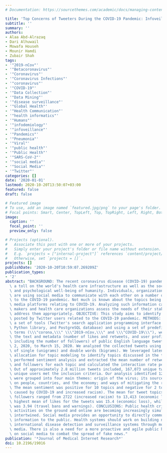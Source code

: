 ```yaml
---
# Documentation: https://sourcethemes.com/academic/docs/managing-content/

title: 'Top Concerns of Tweeters During the COVID-19 Pandemic: Infoveillance Study'
subtitle: ''
summary: ''
authors:
- Alaa Abd-Alrazaq
- Dari Alhuwail
- Mowafa Househ
- Mounir Hamdi
- Zubair Shah
tags:
- '"2019-nCov"'
- '"Betacoronavirus"'
- '"Coronavirus"'
- '"Coronavirus Infections"'
- '"coronavirus"'
- '"COVID-19"'
- '"Data Collection"'
- '"Data Mining"'
- '"disease surveillance"'
- '"Global Health"'
- '"Health Communication"'
- '"health informatics"'
- '"Humans"'
- '"infodemiology"'
- '"infoveillance"'
- '"Pandemics"'
- '"Pneumonia"'
- '"Viral"'
- '"public health"'
- '"Public Health"'
- '"SARS-CoV-2"'
- '"social media"'
- '"Social Media"'
- '"Twitter"'
categories: []
date: '2020-01-01'
lastmod: 2020-10-20T13:50:07+03:00
featured: false
draft: false

# Featured image
# To use, add an image named `featured.jpg/png` to your page's folder.
# Focal points: Smart, Center, TopLeft, Top, TopRight, Left, Right, BottomLeft, Bottom, BottomRight.
image:
  caption: ''
  focal_point: ''
  preview_only: false

# Projects (optional).
#   Associate this post with one or more of your projects.
#   Simply enter your project's folder or file name without extension.
#   E.g. `projects = ["internal-project"]` references `content/project/deep-learning/index.md`.
#   Otherwise, set `projects = []`.
projects: []
publishDate: '2020-10-20T10:59:07.269209Z'
publication_types:
- '2'
abstract: "BACKGROUND: The recent coronavirus disease (COVID-19) pandemic is taking\
  \ a toll on the world's health care infrastructure as well as the social, economic,\
  \ and psychological well-being of humanity. Individuals, organizations, and governments\
  \ are using social media to communicate with each other on a number of issues relating\
  \ to the COVID-19 pandemic. Not much is known about the topics being shared on social\
  \ media platforms relating to COVID-19. Analyzing such information can help policy\
  \ makers and health care organizations assess the needs of their stakeholders and\
  \ address them appropriately. OBJECTIVE: This study aims to identify the main topics\
  \ posted by Twitter users related to the COVID-19 pandemic. METHODS: Leveraging\
  \ a set of tools (Twitter's search application programming interface (API), Tweepy\
  \ Python library, and PostgreSQL database) and using a set of predefined search\
  \ terms (\\\"corona,\\\" \\\"2019-nCov,\\\" and \\\"COVID-19\\\"), we extracted\
  \ the text and metadata (number of likes and retweets, and user profile information\
  \ including the number of followers) of public English language tweets from February\
  \ 2, 2020, to March 15, 2020. We analyzed the collected tweets using word frequencies\
  \ of single (unigrams) and double words (bigrams). We leveraged latent Dirichlet\
  \ allocation for topic modeling to identify topics discussed in the tweets. We also\
  \ performed sentiment analysis and extracted the mean number of retweets, likes,\
  \ and followers for each topic and calculated the interaction rate per topic. RESULTS:\
  \ Out of approximately 2.8 million tweets included, 167,073 unique tweets from 160,829\
  \ unique users met the inclusion criteria. Our analysis identified 12 topics, which\
  \ were grouped into four main themes: origin of the virus; its sources; its impact\
  \ on people, countries, and the economy; and ways of mitigating the risk of infection.\
  \ The mean sentiment was positive for 10 topics and negative for 2 topics (deaths\
  \ caused by COVID-19 and increased racism). The mean for tweet topics of account\
  \ followers ranged from 2722 (increased racism) to 13,413 (economic losses). The\
  \ highest mean of likes for the tweets was 15.4 (economic loss), while the lowest\
  \ was 3.94 (travel bans and warnings). CONCLUSIONS: Public health crisis response\
  \ activities on the ground and online are becoming increasingly simultaneous and\
  \ intertwined. Social media provides an opportunity to directly communicate health\
  \ information to the public. Health systems should work on building national and\
  \ international disease detection and surveillance systems through monitoring social\
  \ media. There is also a need for a more proactive and agile public health presence\
  \ on social media to combat the spread of fake news."
publication: '*Journal of Medical Internet Research*'
doi: 10.2196/19016
---
```

